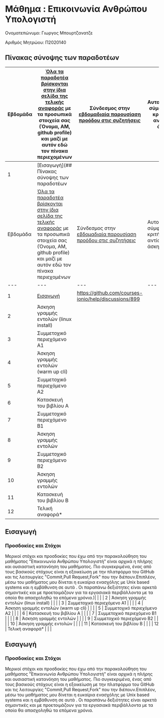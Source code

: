 # Μάθημα : Επικοινωνία Ανθρώπου Υπολογιστή

Ονοματεπώνυμο: Γιωργος Μπουρτζανατζε </br>

Αριθμός Μητρώου: Π2020140 </br>

## Πίνακας σύνοψης των παραδοτέων
| Εβδομάδα | [Όλα τα παραδοτέα βρίσκονται στην ίδια σελίδα της τελικής αναφοράς](https://courses-ionio.github.io/help/deliverables/) με τα προσωπικά στοιχεία σας (Όνομα, ΑΜ, github profile) και μαζί με αυτόν εδώ τον πίνακα περιεχομένων | Σύνδεσμος στην [εβδομαδιαία παρουσίαση προόδου στις συζητήσεις](https://github.com/courses-ionio/help/discussions/categories/show-and-tell) | Αυτοαξιολόγηση σύμφωνα με τα κριτήρια της αντίστοιχης άσκησης |
| --- | --- | --- | --- |
| 1 | [Εισαγωγή](## Πίνακας σύνοψης των παραδοτέων
| Εβδομάδα | [Όλα τα παραδοτέα βρίσκονται στην ίδια σελίδα της τελικής αναφοράς](https://courses-ionio.github.io/help/deliverables/) με τα προσωπικά στοιχεία σας (Όνομα, ΑΜ, github profile) και μαζί με αυτόν εδώ τον πίνακα περιεχομένων | Σύνδεσμος στην [εβδομαδιαία παρουσίαση προόδου στις συζητήσεις](https://github.com/courses-ionio/help/discussions/categories/show-and-tell) | Αυτοαξιολόγηση σύμφωνα με τα κριτήρια της αντίστοιχης άσκησης |
| --- | --- | --- | --- |
| 1 | [Εισαγωγή](https://github.com/P2020134/hci/edit/P2020134/projects/2020134/README.md#%CE%B5%CE%B9%CF%83%CE%B1%CE%B3%CF%89%CE%B3%CE%AE:~:text=%CE%A4%CE%B5%CE%BB%CE%B9%CE%BA%CE%AE%20%CE%B1%CE%BD%CE%B1%CF%86%CE%BF%CF%81%CE%AC*-,%CE%95%CE%B9%CF%83%CE%B1%CE%B3%CF%89%CE%B3%CE%AE,-Commit%20changes)| https://github.com/courses-ionio/help/discussions/899| |
| 2 | Άσκηση γραμμής εντολών (linux install) | | |
| 3 | Συμμετοχικό περιεχόμενο A1 | | |
| 4 | Άσκηση γραμμής εντολών (warm up cli) | | |
| 5 | Συμμετοχικό περιεχόμενο A2 | | |
| 6 | Κατασκευή του βιβλίου Α | | |
| 7 | Συμμετοχικό περιεχόμενο B1 | | |
| 8 | Άσκηση γραμμής εντολών | | |
| 9 | Συμμετοχικό περιεχόμενο B2 | | |
| 10 | Άσκηση γραμμής εντολών | | |
| 11 | Κατασκευή του βιβλίου Β | | |
| 12 | Τελική αναφορά* | | |




## Εισαγωγή
### Προσδοκίες και Στόχοι

Μερικοί στόχοι και προσδοκίες που έχω από την παρακολούθηση του μαθήματος "Επικοινωνία Ανθρώπου Υπολογιστή" είναι αρχικά η πλήρης και ουσιαστική  κατανόηση του μαθήματος. Πιο συγκεκριμένα, ένας από τους βασικούς στόχους είναι η εξοικείωση με την πλατφόρμα του GitHub και τις λειτουργίες "Commit,Pull Request,Fork" που την διέπουν.Επιπλέον, μέσω του μαθήματος μου δίνεται η ευκαίρια ενασχόλης με Unix based systems και η εμβάθυνση σε αυτά . Οι παραπάνω δεξιότητες είναι αρκετά σημαντικές και με προετοιμάζουν για τα εργασιακά περιβάλλοντα με τα οποία θα απασχοληθώ τα επόμενα χρόνια.)| | |
| 2 | Άσκηση γραμμής εντολών (linux install) | | |
| 3 | Συμμετοχικό περιεχόμενο A1 | | |
| 4 | Άσκηση γραμμής εντολών (warm up cli) | | |
| 5 | Συμμετοχικό περιεχόμενο A2 | | |
| 6 | Κατασκευή του βιβλίου Α | | |
| 7 | Συμμετοχικό περιεχόμενο B1 | | |
| 8 | Άσκηση γραμμής εντολών | | |
| 9 | Συμμετοχικό περιεχόμενο B2 | | |
| 10 | Άσκηση γραμμής εντολών | | |
| 11 | Κατασκευή του βιβλίου Β | | |
| 12 | Τελική αναφορά* | | |




## Εισαγωγή
### Προσδοκίες και Στόχοι

Μερικοί στόχοι και προσδοκίες που έχω από την παρακολούθηση του μαθήματος "Επικοινωνία Ανθρώπου Υπολογιστή" είναι αρχικά η πλήρης και ουσιαστική  κατανόηση του μαθήματος. Πιο συγκεκριμένα, ένας από τους βασικούς στόχους είναι η εξοικείωση με την πλατφόρμα του GitHub και τις λειτουργίες "Commit,Pull Request,Fork" που την διέπουν.Επιπλέον, μέσω του μαθήματος μου δίνεται η ευκαίρια ενασχόλης με Unix based systems και η εμβάθυνση σε αυτά . Οι παραπάνω δεξιότητες είναι αρκετά σημαντικές και με προετοιμάζουν για τα εργασιακά περιβάλλοντα με τα οποία θα απασχοληθώ τα επόμενα χρόνια.

